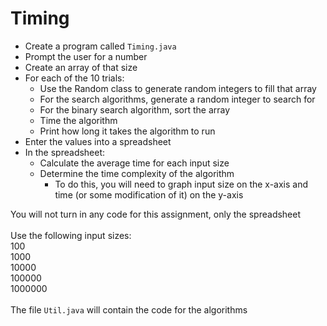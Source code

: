 # Timing

- Create a program called `Timing.java`
- Prompt the user for a number
- Create an array of that size
- For each of the 10 trials:
  - Use the Random class to generate random integers to fill that array
  - For the search algorithms, generate a random integer to search for
  - For the binary search algorithm, sort the array
  - Time the algorithm
  - Print how long it takes the algorithm to run
- Enter the values into a spreadsheet
- In the spreadsheet:
  - Calculate the average time for each input size
  - Determine the time complexity of the algorithm
    - To do this, you will need to graph input size on the x-axis and time (or some modification of it) on the y-axis

You will not turn in any code for this assignment, only the spreadsheet\
\
Use the following input sizes:\
100\
1000\
10000\
100000\
1000000\
\
The file `Util.java` will contain the code for the algorithms
